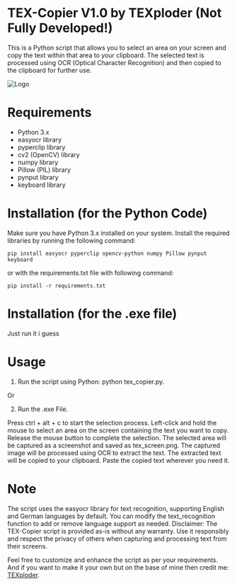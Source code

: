 # TEX-Copier V1.0 by TEXploder (Not Fully Developed!)
This is a Python script that allows you to select an area on your screen and copy the text within that area to your clipboard. The selected text is processed using OCR (Optical Character Recognition) and then copied to the clipboard for further use.

![Logo](https://tools.tex-api.com/files/tex-copier-small-logo.png)

# Requirements
- Python 3.x
- easyocr library
- pyperclip library
- cv2 (OpenCV) library
- numpy library
- Pillow (PIL) library
- pynput library
- keyboard library



# Installation (for the Python Code)
Make sure you have Python 3.x installed on your system.
Install the required libraries by running the following command:

```pip install easyocr pyperclip opencv-python numpy Pillow pynput keyboard```

or with the requirements.txt file with following command:

```pip install -r requirements.txt```



# Installation (for the .exe file)
Just run it i guess



# Usage
1. Run the script using Python: python tex_copier.py.
   
Or

2. Run the .exe File.

Press ctrl + alt + c to start the selection process.
Left-click and hold the mouse to select an area on the screen containing the text you want to copy.
Release the mouse button to complete the selection.
The selected area will be captured as a screenshot and saved as tex_screen.png.
The captured image will be processed using OCR to extract the text.
The extracted text will be copied to your clipboard.
Paste the copied text wherever you need it.



# Note
The script uses the easyocr library for text recognition, supporting English and German languages by default. You can modify the text_recognition function to add or remove language support as needed.
Disclaimer: The TEX-Copier script is provided as-is without any warranty. Use it responsibly and respect the privacy of others when capturing and processing text from their screens.

Feel free to customize and enhance the script as per your requirements. And if you want to make it your own but on the base of mine then credit me: [TEXploder](https://www.texploder.com).
